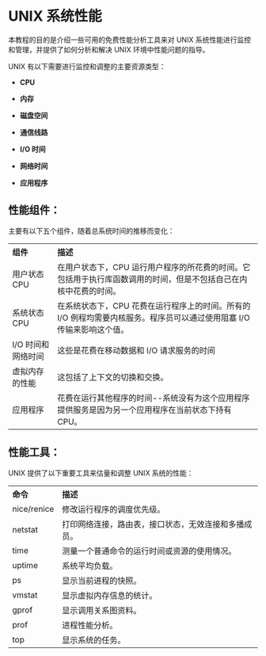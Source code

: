 # UNIX 系统性能 #

本教程的目的是介绍一些可用的免费性能分析工具来对 UNIX 系统性能进行监控和管理，并提供了如何分析和解决 UNIX 环境中性能问题的指导。

UNIX 有以下需要进行监控和调整的主要资源类型：

- **CPU**

- **内存**

- **磁盘空间**

- **通信线路**

- **I/O 时间**

- **网络时间**

- **应用程序**


##  性能组件： ##
主要有以下五个组件，随着总系统时间的推移而变化：

<table>
<tr>
<th align="left">组件</th>
<th align="left">描述</th>
</tr>
   <tr>
      <td>用户状态 CPU</td>
      <td>在用户状态下，CPU 运行用户程序的所花费的时间。它包括用于执行库函数调用的时间，但是不包括自己在内核中花费的时间。</td>
   </tr>
   <tr>
      <td>系统状态 CPU</td>
      <td>在系统状态下，CPU 花费在运行程序上的时间。所有的 I/O 例程均需要内核服务。程序员可以通过使用阻塞 I/O 传输来影响这个值。</td>
   <tr>
      <td>I/O 时间和网络时间</td>
      <td>这些是花费在移动数据和 I/O 请求服务的时间</td>
   </tr>
   <tr>
      <td>虚拟内存的性能</td>
      <td>这包括了上下文的切换和交换。</td>
   </tr>
   <tr>
      <td>应用程序</td>
      <td>花费在运行其他程序的时间--系统没有为这个应用程序提供服务是因为另一个应用程序在当前状态下持有 CPU。</td>
   </tr>
</table>
	
## 性能工具： ##
UNIX 提供了以下重要工具来估量和调整 UNIX 系统的性能：

<table>
<tr>
<th align="left">命令</th>
<th align="left">描述</th>
</tr>
   <tr>
      <td>nice/renice</td>
      <td>修改运行程序的调度优先级。</td>
   </tr>
   <tr>
      <td>netstat</td>
      <td>打印网络连接，路由表，接口状态，无效连接和多播成员。</td>
   <tr>
      <td>time</td>
      <td>测量一个普通命令的运行时间或资源的使用情况。</td>
   </tr>
   <tr>
      <td>uptime</td>
      <td>系统平均负载。</td>
   </tr>
   <tr>
      <td>ps</td>
      <td>显示当前进程的快照。</td>
   </tr>
   <tr>
      <td>vmstat</td>
      <td>显示虚拟内存信息的统计。</td>
   </tr>
   <tr>
      <td>gprof</td>
      <td>显示调用关系图资料。</td>
   </tr>
   <tr>
      <td>prof</td>
      <td>进程性能分析。</td>
   </tr>
   <tr>
      <td>top</td>
      <td>显示系统的任务。</td>
   </tr>
</table>
